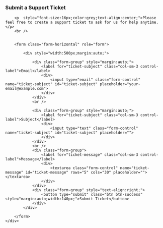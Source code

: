 <div class="panel">
	<div class="panel-heading">
		<h3 class="panel-title">Submit a Support Ticket</h3>
	</div>
	<div class="panel-body">

        <p  style="font-size:16px;color:grey;text-align:center;">Please feel free to create a support ticket to ask for us for help anytime.</p>
        <br />


		<form class="form-horizontal" role="form">

			<div style="width:500px;margin:auto;">

                <div class="form-group" style="margin:auto;">
                    <label for="ticket-subject" class="col-sm-3 control-label">Email</label>
                    <div>
                        <input type="email" class="form-control" name="ticket-subject" id="ticket-subject" placeholder="your-email@example.com">
                    </div>
                </div>
                <br />

				<div class="form-group" style="margin:auto;">
					<label for="ticket-subject" class="col-sm-3 control-label">Subject</label>
					<div>
						<input type="text" class="form-control" name="ticket-subject" id="ticket-subject" placeholder="">
					</div>
				</div>
				<br />
				<div class="form-group">
					<label for="ticket-message" class="col-sm-3 control-label">Message</label>
					<div>
						<textarea class="form-control" name="ticket-message" id="ticket-message" rows="5" cols="30" placeholder=""></textarea>
					</div>
				</div>
				<div class="form-group" style="text-align:right;">
					<button type="submit" class="btn btn-success" style="margin:auto;width:140px;">Submit Ticket</button>
				</div>
			</div>

		</form>
	</div>
</div>